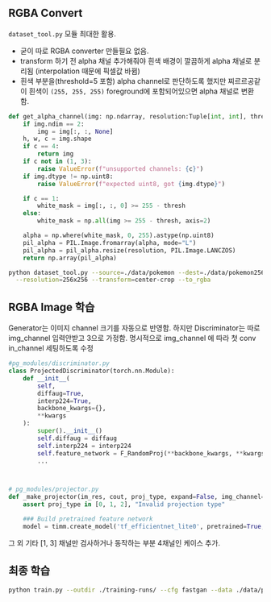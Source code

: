 
## RGBA Convert
`dataset_tool.py` 모듈 최대한 활용.
* 굳이 따로 RGBA converter 만들필요 없음.
* transform 하기 전 alpha 채널 추가해줘야 흰색 배경이 깔끔하게 alpha 채널로 분리됨 (interpolation 때문에 픽셀값 바뀜)
* 흰색 부분을(threshold=5 포함) alpha channel로 판단하도록 했지만 찌르르공같이 흰색이 `(255, 255, 255)` foreground에 포함되어있으면 alpha 채널로 변환함. 

```python
def get_alpha_channel(img: np.ndarray, resolution:Tuple[int, int], thresh: int = 5) -> np.ndarray:
    if img.ndim == 2:
        img = img[:, :, None]
    h, w, c = img.shape
    if c == 4:
        return img
    if c not in (1, 3):
        raise ValueError(f"unsupported channels: {c}")
    if img.dtype != np.uint8:
        raise ValueError(f"expected uint8, got {img.dtype}")

    if c == 1:
        white_mask = img[:, :, 0] >= 255 - thresh
    else:
        white_mask = np.all(img >= 255 - thresh, axis=2)

    alpha = np.where(white_mask, 0, 255).astype(np.uint8)
    pil_alpha = PIL.Image.fromarray(alpha, mode="L")
    pil_alpha = pil_alpha.resize(resolution, PIL.Image.LANCZOS)
    return np.array(pil_alpha)
```


```bash
python dataset_tool.py --source=./data/pokemon --dest=./data/pokemon256.zip \
  --resolution=256x256 --transform=center-crop --to_rgba
```


## RGBA Image 학습
Generator는 이미지 channel 크기를 자동으로 반영함.
하지만 Discriminator는 따로 img_channel 입력안받고 3으로 가정함.
명시적으로 img_channel 에 따라 첫 conv in_channel 세팅하도록 수정

```python
#pg_modules/discriminator.py
class ProjectedDiscriminator(torch.nn.Module):
    def __init__(
        self,
        diffaug=True,
        interp224=True,
        backbone_kwargs={},
        **kwargs
    ):
        super().__init__()
        self.diffaug = diffaug
        self.interp224 = interp224
        self.feature_network = F_RandomProj(**backbone_kwargs, **kwargs) # in_channel 정보가 담긴 kwargs 인자로 전달
        ...



# pg_modules/projector.py
def _make_projector(im_res, cout, proj_type, expand=False, img_channel=3):
    assert proj_type in [0, 1, 2], "Invalid projection type"

    ### Build pretrained feature network
    model = timm.create_model('tf_efficientnet_lite0', pretrained=True, in_chans=img_channel)
```

그 외 기타 [1, 3] 채널만 검사하거나 동작하는 부분 4채널인 케이스 추가. 

## 최종 학습
```bash
python train.py --outdir ./training-runs/ --cfg fastgan --data ./data/pokemon_RGBA.zip --gpus 1 --batch 8 --mirror 1 --snap 50 --batch-gpu 8 --kimg 10000
```